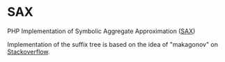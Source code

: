 SAX
===

PHP Implementation of Symbolic Aggregate Approximation ([SAX](http://www.cs.ucr.edu/~eamonn/SAX.htm))

Implementation of the suffix tree is based on the idea of
"makagonov" on [Stackoverflow](http://stackoverflow.com/a/14580102).
